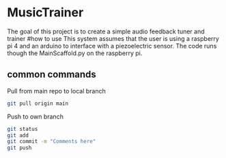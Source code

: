 # MusicTrainer
The goal of this project is to create a simple audio feedback tuner and trainer
#how to use
This system assumes that the user is using a raspberry pi 4 and an arduino to interface with a piezoelectric sensor. The code runs though the MainScaffold.py on the raspberry pi.
## common commands
Pull from main repo to local branch
```bash 
git pull origin main
```
Push to own branch
```bash 
git status
git add 
git commit -m "Comments here"
git push
```
